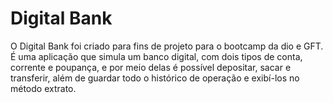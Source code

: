 # Digital Bank

O Digital Bank foi criado para fins de projeto para o bootcamp da dio e GFT. É uma aplicação que simula um banco digital, com dois tipos de conta, corrente e poupança, e por meio delas é possível depositar, sacar e transferir, além de guardar todo o histórico de operação e exibí-los no método extrato.
